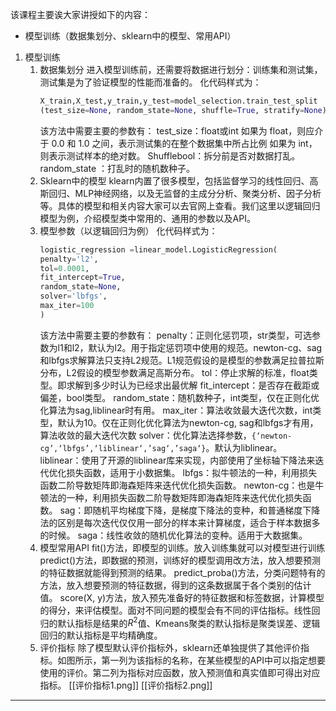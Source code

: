 该课程主要诶大家讲授如下的内容：
- 模型训练（数据集划分、sklearn中的模型、常用API）


1. 模型训练
	1. 数据集划分
	   进入模型训练前，还需要将数据进行划分：训练集和测试集，测试集是为了验证模型的性能而准备的。
	   化代码样式为：
	   ```python
	   X_train,X_test,y_train,y_test=model_selection.train_test_split 
	   (test_size=None, random_state=None, shuffle=True, stratify=None)
	   ```
	   该方法中需要主要的参数有：
	   test_size：float或int
	   如果为 float，则应介于 0.0 和 1.0 之间，表示测试集的在整个数据集中所占比例
	   如果为 int，则表示测试样本的绝对数。
	   Shufflebool：拆分前是否对数据打乱。
	   random_state ：打乱时的随机数种子。
	2. Sklearn中的模型
	   klearn内置了很多模型，包括监督学习的线性回归、高斯回归、MLP神经网络，以及无监督的主成分分析、聚类分析、因子分析等。具体的模型和相关内容大家可以去官网上查看。我们这里以逻辑回归模型为例，介绍模型类中常用的、通用的参数以及API。
	3. 模型参数（以逻辑回归为例）
	   化代码样式为：
	   ```python
	   logistic_regression =linear_model.LogisticRegression(
	   penalty='l2',
	   tol=0.0001,
	   fit_intercept=True,
	   random_state=None, 
	   solver='lbfgs', 
	   max_iter=100
	   )
	   ```
	   该方法中需要主要的参数有：
	   penalty：正则化惩罚项，str类型，可选参数为l1和l2，默认为l2。用于指定惩罚项中使用的规范。newton-cg、sag和lbfgs求解算法只支持L2规范。L1规范假设的是模型的参数满足拉普拉斯分布，L2假设的模型参数满足高斯分布。
	   tol：停止求解的标准，float类型。即求解到多少时认为已经求出最优解
	   fit_intercept：是否存在截距或偏差，bool类型。
	   random_state：随机数种子，int类型，仅在正则化优化算法为sag,liblinear时有用。
	   max_iter：算法收敛最大迭代次数，int类型，默认为10。仅在正则化优化算法为newton-cg, sag和lbfgs才有用，算法收敛的最大迭代次数
	   solver：优化算法选择参数，`{‘newton-cg’,‘lbfgs’,‘liblinear‘,’sag‘,’saga‘}`。默认为liblinear。
	   liblinear：使用了开源的liblinear库来实现，内部使用了坐标轴下降法来迭代优化损失函数，适用于小数据集。
	   lbfgs：拟牛顿法的一种，利用损失函数二阶导数矩阵即海森矩阵来迭代优化损失函数。
	   newton-cg：也是牛顿法的一种，利用损失函数二阶导数矩阵即海森矩阵来迭代优化损失函数。
	   sag：即随机平均梯度下降，是梯度下降法的变种，和普通梯度下降法的区别是每次迭代仅仅用一部分的样本来计算梯度，适合于样本数据多的时候。
	   saga：线性收敛的随机优化算法的变种。适用于大数据集。
	4. 模型常用API
	   fit()方法，即模型的训练。放入训练集就可以对模型进行训练
	   predict()方法，即数据的预测，训练好的模型调用改方法，放入想要预测的特征数据就能得到预测的结果。
	   predict_proba()方法，分类问题特有的方法，放入想要预测的特征数据，得到的这条数据属于各个类别的估计值。
	   score(X, y)方法，放入预先准备好的特征数据和标签数据，计算模型的得分，来评估模型。面对不同问题的模型会有不同的评估指标。线性回归的默认指标是结果的$R^2$值、Kmeans聚类的默认指标是聚类误差、逻辑回归的默认指标是平均精确度。
	5. 评价指标
	   除了模型默认评价指标外，sklearn还单独提供了其他评价指标。如图所示，第一列为该指标的名称，在某些模型的API中可以指定想要使用的评价。第二列为指标对应函数，放入预测值和真实值即可得出对应指标。
	   [[评价指标1.png]]
	   [[评价指标2.png]]

---


